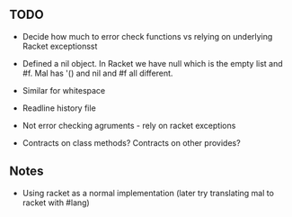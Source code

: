## TODO

* Decide how much to error check functions vs relying on underlying Racket exceptionsst

* Defined a nil object. In Racket we have null which is the empty list and #f. Mal has '() and nil and #f all different.
* Similar for whitespace

* Readline history file
* Not error checking agruments - rely on racket exceptions
* Contracts on class methods? Contracts on other provides?

## Notes

* Using racket as a normal implementation (later try translating mal to racket with #lang)
